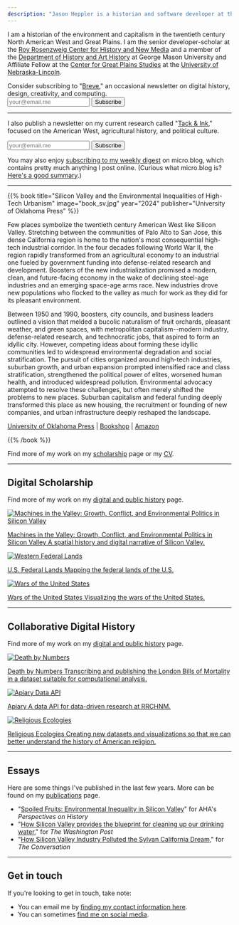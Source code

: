 ```yaml
---
description: "Jason Heppler is a historian and software developer at the Roy Rosenzweig Center for History and New Media."
---
```


<div class="lede">
<p>I am a historian of the environment and capitalism in the twentieth century North American West and Great Plains. I am the senior developer-scholar at the <a href="https://rrchnm.org/">Roy Rosenzweig Center for History and New Media</a> and a member of the <a href="https://historyarthistory.gmu.edu">Department of History and Art History</a> at George Mason University and Affiliate Fellow at the <a href="https://www.unl.edu/plains/">Center for Great Plains Studies</a> at the <a href="https://www.unl.edu">University of Nebraska-Lincoln</a>.
</div>

<aside class="newsletter">
  Consider subscribing to "<a href="https://buttondown.email/jheppler">Breve</a>," an occasional newsletter on digital history, design, creativity, and computing.
  <form
    action="https://buttondown.email/api/emails/embed-subscribe/jheppler"
    method="post"
    target="popupwindow"
    onsubmit="window.open('https://buttondown.email/jheppler', 'popupwindow')"
    class="subscription-input"
  >
    <input name="email" type="email" placeholder="your@email.me" aria-label="Email address input" />
    <input type="submit" value="Subscribe" />
  </form>
</aside>

<hr/>

<aside class="newsletter">
<p>I also publish a newsletter on my current research called "<a href="https://ink.jasonheppler.org/subscribe">Tack &amp; Ink</a>," focused on the American West, agricultural history, and political culture.</p>

<form
    action="https://micro.blog/users/subscribe/179021"
    method="post"
    class="subscription-input"
  >
    <input name="email" type="email" placeholder="your@email.me" aria-label="Email address input" />
    <input type="submit" value="Subscribe" />
  </form>

<p>You may also enjoy <a href="https://social.jasonheppler.org/subscribe/">subscribing to my weekly digest</a> on micro.blog, which contains pretty much anything I post online. (Curious what micro.blog is? <a href="https://blog.ayjay.org/the-three-paths-of-micro-blog/">Here's a good summary</a>.)</p>
</aside>

<hr/>

<section class="latest-books">
{{% book title="Silicon Valley and the Environmental Inequalities of High-Tech Urbanism" image="book_sv.jpg" year="2024" publisher="University of Oklahoma Press" %}}

Few places symbolize the twentieth century American West like Silicon Valley. Stretching between the communities of Palo Alto to San Jose, this dense California region is home to the nation's most consequential high-tech industrial corridor. In the four decades following World War II, the region rapidly transformed from an agricultural economy to an industrial one fueled by government funding into defense-related research and development. Boosters of the new industrialization promised a modern, clean, and future-facing economy in the wake of declining steel-age industries and an emerging space-age arms race. New industries drove new populations who flocked to the valley as much for work as they did for its pleasant environment.

Between 1950 and 1990, boosters, city councils, and business leaders outlined a vision that melded a bucolic naturalism of fruit orchards, pleasant weather, and green spaces, with metropolitan capitalism--modern industry, defense-related research, and technocratic jobs, that aspired to form an idyllic city. However, competing ideas about forming these idyllic communities led to widespread environmental degradation and social stratification. The pursuit of cities organized around high-tech industries, suburban growth, and urban expansion prompted intensified race and class stratification, strengthened the political power of elites, worsened human health, and introduced widespread pollution. Environmental advocacy attempted to resolve these challenges, but often merely shifted the problems to new places. Suburban capitalism and federal funding deeply transformed this place as new housing, the recruitment or founding of new companies, and urban infrastructure deeply reshaped the landscape.

[University of Oklahoma Press](https://www.oupress.com/9780806193748/silicon-valley-and-the-environmental-inequalities-of-high-tech-urbanism/) | [Bookshop](https://bookshop.org/p/books/silicon-valley-and-the-environmental-inequalities-of-high-tech-urbanism-volume-9-jason-a-heppler/20881494) | [Amazon](https://www.amazon.com/Environmental-Inequalities-High-Tech-Urbanism-Environment/dp/0806193743/)

{{% /book %}}

Find more of my work on my [scholarship](/publications/) page or my <a href="https://jasonheppler.org/files/jah-cv.pdf">CV</a>.

</section>

<hr/>

<h2>Digital Scholarship</h2>

Find more of my work on my [digital and public history](/research/) page.

<section class="project-box">
  <a class="project" href="http://machinesinthevalley.org">
    <img src="/assets/images/portfolio_machinesvalley.png" alt="Machines in the Valley: Growth, Conflict, and Environmental Politics in Silicon Valley" loading="lazy" />
    <p class="small"><span class="project-title">Machines in the Valley: Growth, Conflict, and Environmental Politics in Silicon Valley</span> A spatial history and digital narrative of Silicon Valley.</p>
  </a>

   <a class="project" href="https://jasonheppler.org/projects/western-lands/">
    <img src="/assets/images/portfolio_westernlands.png" alt="Western Federal Lands" loading="lazy" />
    <p class="small"><span class="project-title">U.S. Federal Lands</span> Mapping the federal lands of the U.S.</p>
  </a>

  <a class="project" href="https://jasonheppler.org/projects/war/">
    <img src="/assets/images/portfolio_war.png" alt="Wars of the United States" loading="lazy" />
    <p class="small"><span class="project-title">Wars of the United States</span> Visualizing the wars of the United States.</p>
  </a>
</section>

<hr/>

<h2>Collaborative Digital History</h2>

Find more of my work on my [digital and public history](/research/) page.

<section class="project-box">

  <a class="project" href="https://deathbynumbers.org">
    <img src="/assets/images/portfolio_bom.png" alt="Death by Numbers" loading="lazy" />
    <p class="small"><span class="project-title">Death by Numbers</span> Transcribing and publishing the London Bills of Mortality in a dataset suitable for computational analysis.</p>
  </a>

  <a class="project" href="https://github.com/chnm/dataapi">
    <img src="/assets/images/portfolio_api.png" alt="Apiary Data API" loading="lazy" />
    <p class="small"><span class="project-title">Apiary</span> A data API for data-driven research at RRCHNM.</p>
  </a>

  <a class="project" href="https://religiousecologies.org">
    <img src="/assets/images/portfolio_ecologies.png" alt="Religious Ecologies" loading="lazy" />
    <p class="small"><span class="project-title">Religious Ecologies</span> Creating new datasets and visualizations so that we can better understand the history of American religion.</p>
  </a>
</section>

<hr/>

<h2>Essays</h2>

<section class="essays">

Here are some things I've published in the last few years. More can be found on my [publications](/publications/) page.

- "[Spoiled Fruits: Environmental Inequality in Silicon Valley](https://www.historians.org/research-and-publications/perspectives-on-history/november-2023/spoiled-fruits-environmental-inequality-in-silicon-valley)" for AHA's _Perspectives on History_
- "[How Silicon Valley provides the blueprint for cleaning up our drinking water](https://www.washingtonpost.com/outlook/2019/04/26/how-silicon-valley-provides-blueprint-cleaning-up-our-drinking-water/)," for _The Washington Post_
- "[How Silicon Valley Industry Polluted the Sylvan California Dream](https://theconversation.com/how-silicon-valley-industry-polluted-the-sylvan-california-dream-85810)," for _The Conversation_

</section>

<hr/>

<h2>Get in touch</h2>

If you're looking to get in touch, take note:

- You can email me by [finding my contact information here](/about/).
- You can sometimes [find me on social media](/social-media/).
